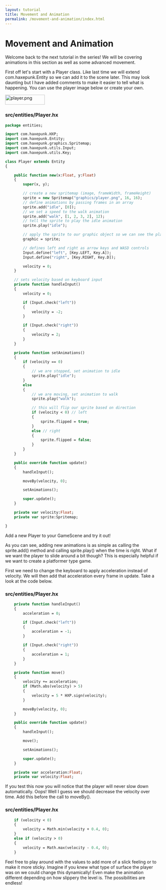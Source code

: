 ```yaml
---
layout: tutorial
title: Movement and Animation
permalink: /movement-and-animation/index.html
---
```


# Movement and Animation

Welcome back to the next tutorial in the series! We will be covering animations in this section as well as some advanced movement.

First off let's start with a Player class. Like last time we will extend com.haxepunk.Entity so we can add it to the scene later. This may look daunting but I have added comments to make it easier to tell what is happening. You can use the player image below or create your own.

<img src="http://haxepunk.com/images/learn/player.png" alt="player.png" class="pixelated" width="128" height="32" />

### src/entities/Player.hx

```haxe
package entities;

import com.haxepunk.HXP;
import com.haxepunk.Entity;
import com.haxepunk.graphics.Spritemap;
import com.haxepunk.utils.Input;
import com.haxepunk.utils.Key;

class Player extends Entity
{

	public function new(x:Float, y:Float)
	{
		super(x, y);

		// create a new spritemap (image, frameWidth, frameHeight)
		sprite = new Spritemap("graphics/player.png", 16, 16);
		// define animations by passing frames in an array
		sprite.add("idle", [0]);
		// we set a speed to the walk animation
		sprite.add("walk", [1, 2, 3, 2], 12);
		// tell the sprite to play the idle animation
		sprite.play("idle");

		// apply the sprite to our graphic object so we can see the player
		graphic = sprite;

		// defines left and right as arrow keys and WASD controls
		Input.define("left", [Key.LEFT, Key.A]);
		Input.define("right", [Key.RIGHT, Key.D]);

		velocity = 0;
	}

	// sets velocity based on keyboard input
	private function handleInput()
	{
		velocity = 0;

		if (Input.check("left"))
		{
			velocity = -2;
		}

		if (Input.check("right"))
		{
			velocity = 2;
		}
	}

	private function setAnimations()
	{
		if (velocity == 0)
		{
			// we are stopped, set animation to idle
			sprite.play("idle");
		}
		else
		{
			// we are moving, set animation to walk
			sprite.play("walk");

			// this will flip our sprite based on direction
			if (velocity < 0) // left
			{
				sprite.flipped = true;
			}
			else // right
			{
				sprite.flipped = false;
			}
		}
	}

	public override function update()
	{
		handleInput();

		moveBy(velocity, 0);

		setAnimations();

		super.update();
	}

	private var velocity:Float;
	private var sprite:Spritemap;

}
```

Add a new Player to your GameScene and try it out!

As you can see, adding new animations is as simple as calling the sprite.add() method and calling sprite.play() when the time is right. What if we want the player to slide around a bit though? This is especially helpful if we want to create a platformer type game.

First we need to change the keyboard to apply acceleration instead of velocity. We will then add that acceleration every frame in update. Take a look at the code below.

### src/entities/Player.hx

```haxe
	private function handleInput()
	{
		acceleration = 0;

		if (Input.check("left"))
		{
			acceleration = -1;
		}

		if (Input.check("right"))
		{
			acceleration = 1;
		}
	}

	private function move()
	{
		velocity += acceleration;
		if (Math.abs(velocity) > 5)
		{
			velocity = 5 * HXP.sign(velocity);
		}

		moveBy(velocity, 0);
	}

	public override function update()
	{
		handleInput();

		move();

		setAnimations();

		super.update();
	}

	private var acceleration:Float;
	private var velocity:Float;
```

If you test this now you will notice that the player will never slow down automatically. Oops! Well I guess we should decrease the velocity over time. Add this before the call to moveBy().

### src/entities/Player.hx

```haxe
	if (velocity < 0)
	{
		velocity = Math.min(velocity + 0.4, 0);
	}
	else if (velocity > 0)
	{
		velocity = Math.max(velocity - 0.4, 0);
	}
```

Feel free to play around with the values to add more of a slick feeling or to make it more sticky. Imagine if you knew what type of surface the player was on we could change this dynamically! Even make the animation different depending on how slippery the level is. The possibilities are endless!